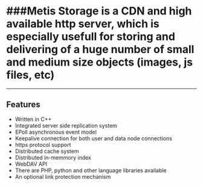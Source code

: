 ###Metis Storage is a CDN and high available http server, which is especially usefull for storing and delivering of a huge number of small and medium size objects (images, js files, etc)
===

***
## Features

* Written in C++
* Integrated server side replication system
* EPoll asynchronous event model
* Keepalive connection for both user and data node connections
* https protocol support
* Distributed cache system
* Distributed in-memmory index
* WebDAV API
* There are PHP, python and other language libraries available
* An optional link protection mechanism
